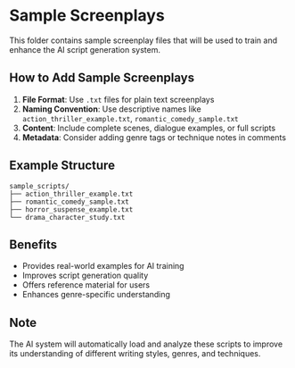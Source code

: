 # Sample Screenplays

This folder contains sample screenplay files that will be used to train and enhance the AI script generation system.

## How to Add Sample Screenplays

1. **File Format**: Use `.txt` files for plain text screenplays
2. **Naming Convention**: Use descriptive names like `action_thriller_example.txt`, `romantic_comedy_sample.txt`
3. **Content**: Include complete scenes, dialogue examples, or full scripts
4. **Metadata**: Consider adding genre tags or technique notes in comments

## Example Structure

```
sample_scripts/
├── action_thriller_example.txt
├── romantic_comedy_sample.txt
├── horror_suspense_example.txt
└── drama_character_study.txt
```

## Benefits

- Provides real-world examples for AI training
- Improves script generation quality
- Offers reference material for users
- Enhances genre-specific understanding

## Note

The AI system will automatically load and analyze these scripts to improve its understanding of different writing styles, genres, and techniques.
